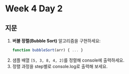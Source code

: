 # Week 4 Day 2

## 지문

1. **버블 정렬(Bubble Sort)** 알고리즘을 구현하세요:
   ```js
   function bubbleSort(arr) { ... }
   ```
2. 샘플 배열 `[5, 3, 8, 4, 2]`를 정렬해 console에 출력하세요.
3. 정렬 과정을 step별로 console.log로 출력해 보세요.
